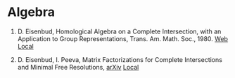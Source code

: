 
# Algebra

1. D\. Eisenbud, Homological Algebra on a Complete Intersection, with an Application to Group Representations, Trans. Am. Math. Soc., 1980. [Web](https://www.ndsu.edu/pubweb/~ssatherw/fa11/790-3/eisenbud.pdf) [Local](pdfs/Eisenbud/eisenbud-1980-35.pdf)

2. D\. Eisenbud, I. Peeva, Matrix Factorizations for Complete Intersections and Minimal Free Resolutions, [arXiv](http://arxiv.org/abs/1306.2615v4) [Local](pdfs/Eisenbud/1306.2615.pdf)
